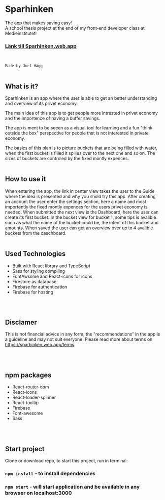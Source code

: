 # Sparhinken

The app that makes saving easy!<br>
A school thesis project at the end of my front-end developer class at Medieinstitutet!<br>

### [Länk till Sparhinken.web.app](https://sparhinken.web.app/)

<br>

`Made by Joel Hägg`
<br>
<br>

## What is it?

Sparhinken is an app where the user is able to get an better understanding and overview of its privet economy.

The main idea of this app is to get people more intrested in privet economy and the importence of having a buffer savings.

The app is ment to be seeen as a visual tool for learning and a fun "think outside the box" perspective for people that is not interested in private economy.

The basics of this plan is to picture buckets that are being filled with water, when the first bucket is filled it spilles over to the next one and so on.
The sizes of buckets are controled by the fixed montly expences.
<br>
<br>

## How to use it

When entering the app, the link in center view takes the user to the Guide where the idea is presented and why you shold try this app.
After creating an account the user enter the settings section, here a name and most importently the fixed montly expences for the users privet economy is needed.
When submitted the next view is the Dashboard, here the user can create its first bucket.
In the bucket view for bucket 1, some tips is avalible such as what the name of the bucket could be, the intent of this bucket and amounts. When saved the user can get an overview over up to 4 avalible buckets from the daschboard.
<br>
<br>

## Used Technologies

- Built with React library and TypeScript
- Sass for styling compiling
- FontAwsome and React-icons for icons
- Firestore as database
- Firebase for authentication
- Firebase for hosting

 <br>
<br>

## Disclamer

This is not financial advice in any form, the "recommendations" in the app is a guideline and may not suit everyone.
Please read more about terms on https://sparhinken.web.app/terms

<br>
<br>

## npm packages

- React-router-dom
- React-icons
- React-loader-spinner
- React-tooltip
- Firebase
- Font-awesome
- Sass
  
<br>
<br>

## Start project

Clone or download repo, to start this project, run in terminal:

### `npm install` - to install dependencies

### `npm start` - will start application and be available in any browser on localhost:3000
